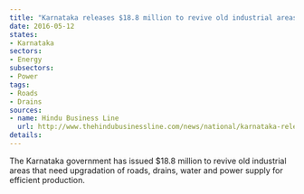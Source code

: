 ```yaml
---
title: "Karnataka releases $18.8 million to revive old industrial areas"
date: 2016-05-12
states:
- Karnataka
sectors:
- Energy
subsectors:
- Power
tags:
- Roads
- Drains
sources:
- name: Hindu Business Line
  url: http://www.thehindubusinessline.com/news/national/karnataka-releases-125-cr-to-strengthen-old-industrial-areas/article8566323.ece
details:
---
```


The Karnataka government has issued $18.8 million to revive old industrial areas that need upgradation of roads, drains, water and power supply for efficient production.
